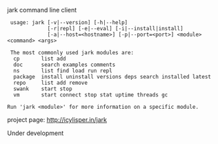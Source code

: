 
jark command line client 


     usage: jark [-v|--version] [-h|--help]
                 [-r|repl] [-e|--eval] [-i|--install|install]
                 [-a|--host=<hostname>] [-p|--port=<port>] <module> <command> <args>
 
     The most commonly used jark modules are:
      cp       list add
      doc      search examples comments
      ns       list find load run repl
      package  install uninstall versions deps search installed latest
      repo     list add remove
      swank    start stop
      vm       start connect stop stat uptime threads gc
 
    Run 'jark <module>' for more information on a specific module.
 

project page: http://icylisper.in/jark

Under development
